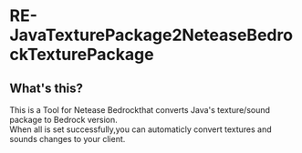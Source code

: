 <h1> RE-JavaTexturePackage2NeteaseBedrockTexturePackage</h1>
<h2> What's this?</h2>
<p> This is a Tool for <a herf="https://mc.163.com/">Netease Bedrock</a>that converts Java's texture/sound package to Bedrock version. </br> When all is set successfully,you can automaticly convert textures and sounds changes to your client.</p>
